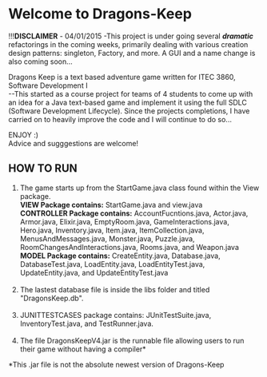 Welcome to Dragons-Keep
===========
!!!<b>DISCLAIMER</b> - 04/01/2015 -This project is under going several <i><b>dramatic</b></i> refactorings in the coming weeks, primarily dealing with various creation design patterns: singleton, Factory, and more. A GUI and a name change is also coming soon...

Dragons Keep is a text based adventure game written for ITEC 3860, Software Development I<br/>
--This started as a course project for teams of 4 students to come up with an idea for a Java text-based game and implement it using the full SDLC (Software Development Lifecycle). Since the projects completions, I have carried on to heavily improve the code and I will continue to do so...

ENJOY :)<br/>
Advice and sugggestions are welcome!


HOW TO RUN
--------------
<ol>
<li> The game starts up from the StartGame.java class found within the View package.<br/>
     <b>VIEW Package contains:</b> StartGame.java and view.java<br/>
     <b>CONTROLLER Package contains:</b> AccountFucntions.java, Actor.java, Armor.java, Elixir.java, EmptyRoom.java, 
	GameInteractions.java, Hero.java, Inventory.java, Item.java, ItemCollection.java, MenusAndMessages.java, 
	Monster.java, Puzzle.java, RoomChangesAndInteractions.java, Rooms.java, and Weapon.java<br/>
     <b>MODEL Package contains:</b> CreateEntity.java, Database.java, DatabaseTest.java, LoadEntity.java, 
	LoadEntityTest.java, UpdateEntity.java, and UpdateEntityTest.java</li><br/>
<li> The lastest database file is inside the libs folder and titled "DragonsKeep.db".</li><br/>
   
<li> JUNITTESTCASES package contains: JUnitTestSuite.java, InventoryTest.java, and TestRunner.java.</li><br/>

<li> The file DragonsKeepV4.jar is the runnable file allowing users to run their game without having a compiler*</li>
</ol>

*This .jar file is not the absolute newest version of Dragons-Keep
